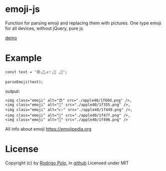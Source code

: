 # emoji-js
Function for parsing emoji and replacing them with pictures. One type emoji for all devices, without jQuery, pure js. 

[demo](https://julia-lavrova.github.io/emoji-js/demo/index.html)

# Example

```
const text = '😍,🍕,👉,👿 ,💖';

parseEmoji(text);
```

output:
```
<img class="emoji" alt="😍" src="./apple40/1f60d.png" />,
<img class="emoji" alt="🍕" src="./apple40/1f355.png" />,
<img class="emoji" alt="👉" src="./apple40/1f449.png" />,
<img class="emoji" alt="👿" src="./apple40/1f47f.png" />,
<img class="emoji" alt="💖" src="./apple40/1f496.png" />
```

All info about emoji https://emojipedia.org

# License

Copyright (c) by [Rodrigo Polo](http://RodrigoPolo.com), in [github](https://github.com/rodrigopolo/jqueryemoji)
Licensed under MIT
